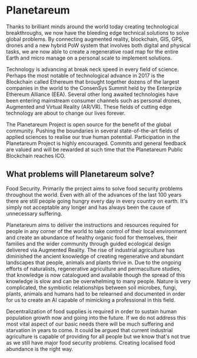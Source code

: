 # Planetareum
Thanks to brilliant minds around the world today creating technological breakthroughs, we now have the bleeding edge technical solutions to solve global problems. By connecting augmented reality, blockchain, GIS, GPS, drones and a new hybrid PoW system that involves both digital and physical tasks, we are now able to create a regenerative road map for the entire Earth and micro manage on a personal scale to implement solutions.

Technology is advancing at break neck speed in every field of science. Perhaps the most notable of technological advance in 2017 is the Blockchain called Ethereum that brought together dozens of the largest companies in the world to the ConsenSys Summit held by the Enterprize Ethereum Alliance (EEA). Several other long awaited technologies have been entering mainstream consumer channels such as personal drones, Augmented and Virtual Reality (AR/VR). These fields of cutting edge technology are about to change our lives forever. 

The Planetareum Project is open source for the benefit of the global community. Pushing the boundaries in several state-of-the-art fields of applied sciences to realise our true human potential. 
Participation in the Planetareum Project is highly encouraged. Commits and general feedback are valued and will be rewarded at such time that the Planetareum Public Blockchain reaches ICO.

## What problems will Planetareum solve?
Food Security. Primarily the project aims to solve food security problems throughout the world. Even with all of the advances of the last 100 years there are still people going hungry every day in every country on earth. It's simply not acceptable any longer and has always been the cause of unnecessary suffering. 

Planetareum aims to deliver the instructions and resources required for people in any corner of the world to take control of their local environment and create an abundance of healthy organic food for themselves, their families and the wider community through guided ecological design delivered via Augmented Reality. The rise of industrial agriculture has diminished the ancient knowledge of creating regenerative and abundant landscapes that people, animals and plants thrive in. Due to the ongoing efforts of naturalists, regenerative agriculture and permaculture studies, that knowledge is now catalogued and available though the spread of this knowledge is slow and can be overwhelming to many people. Nature is very complicated, the symbiotic relationships between soil microbes, fungi, plants, animals and humans had to be relearned and documented in order for us to create an AI capable of mimicking a professional in this field.

Decentralization of food supplies is required in order to sustain human population growth now and going into the future. If we do not address this most vital aspect of our basic needs there will be much suffering and starvation in years to come. It could be argued that current industrial agriculture is capable of providing for all people but we know that's not true as we still have major food security problems. Creating localised food abundance is the right way.


